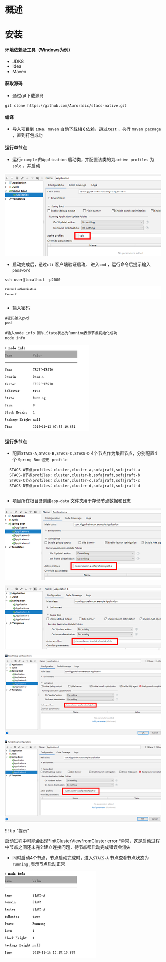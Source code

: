 # 概述



# 安装

#### 环境依赖及工具（Windows为例）

+ JDK8
+ Idea
+ Maven

#### 获取源码

+ 通过git下载源码

~~~
git clone https://github.com/Aurorasic/stacs-native.git
~~~

#### 编译

+ 导入项目到 `idea，maven` 自动下载相关依赖，跳过`test` ，执行 `maven package`   ，直到打包成功

#### 运行单节点

+ 运行`example` 的`Application` 启动类，并配置该类的为`active profiles` 为`solo` ，并启动

![application-config](../images/design/get-start/application-config.png)





+ 启动完成后，通过`cli`  客户端验证启动， 进入`cmd` ，运行命令后提示输入`password` 

  

~~~
ssh user@localhost -p2000
~~~

  

![pwd](../images/design/get-start/pwd.png)

+ 输入密码 

  

~~~
#密码输入pwd
pwd

#输入node info 回车,State状态为Running表示节点初始化成功
node info
~~~

![node-info](../images/design/get-start/node-info.png)

#### 运行多节点



+ 配置`STACS-A,STACS-B,STACS-C,STACS-D` 4个节点作为集群节点，分别配置4个 `Spring Boot应用 profile` 

~~~
  STACS-A节点profiles：cluster,cluster-a,sofajraft,sofajraft-a
  STACS-B节点profiles：cluster,cluster-b,sofajraft,sofajraft-b
  STACS-C节点profiles：cluster,cluster-c,sofajraft,sofajraft-c
  STACS-D节点profiles：cluster,cluster-d,sofajraft,sofajraft-d
  
~~~

+ 项目所在根目录创建`app-data` 文件夹用于存储节点数据和日志

![image-20191115112557022](../images/design/get-start/cluster-config-a.png)



![image-20191115112650860](../images/design/get-start/cluster-config-b.png)

![image-20191115112742790](../images/design/get-start/cluster-config-c.png)



![image-20191115112814431](../images/design/get-start/cluster-config-d.png)



!!! tip "提示"

启动过程中可能会出现*initClusterViewFromCluster error *异常，这是启动过程中节点之间还未完全建立连接问题，待节点都启动完成错误会消失

+ 同时启动4个节点，节点启动完成时，进入`STACS-A` 节点查看节点状态为`running` ,表示节点启动正常

![image-20191115111240332](../images/design/get-start/cluster-run.png)





















